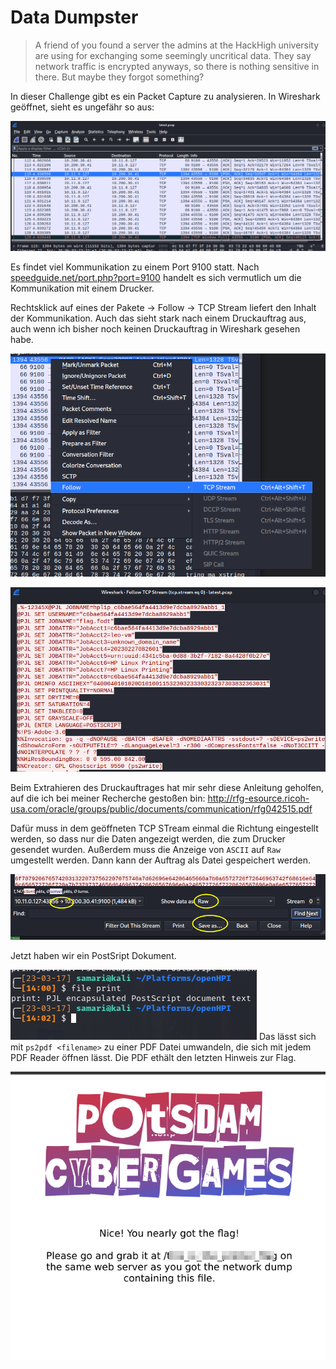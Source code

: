 # Data Dumpster

> A friend of you found a server the admins at the HackHigh university are using for exchanging some seemingly uncritical data. They say network traffic is encrypted anyways, so there is nothing sensitive in there. But maybe they forgot something?

In dieser Challenge gibt es ein Packet Capture zu analysieren. In Wireshark geöffnet, sieht es ungefähr so aus:

![](screenshots/Pasted%20image%2020230317140728.png)

Es findet viel Kommunikation zu einem Port 9100 statt. Nach [speedguide.net/port.php?port=9100](https://www.speedguide.net/port.php?port=9100) handelt es sich vermutlich um die Kommunikation mit einem Drucker.

Rechtsklick auf eines der Pakete -> Follow -> TCP Stream liefert den Inhalt der Kommunikation. Auch das sieht stark nach einem Druckauftrag aus, auch wenn ich bisher noch keinen Druckauftrag in Wireshark gesehen habe.

![](screenshots/Pasted%20image%2020230317141214.png)

![](screenshots/Pasted%20image%2020230317141235.png)

Beim Extrahieren des Druckauftrages hat mir sehr diese Anleitung geholfen, auf die ich bei meiner Recherche gestoßen bin: http://rfg-esource.ricoh-usa.com/oracle/groups/public/documents/communication/rfg042515.pdf

Dafür muss in dem geöffneten TCP STream einmal die Richtung eingestellt werden, so dass nur die Daten angezeigt werden, die zum Drucker gesendet wurden. Außerdem muss die Anzeige von `ASCII` auf `Raw` umgestellt werden. Dann kann der Auftrag als Datei gespeichert werden.

![](screenshots/Pasted%20image%2020230317141902.png)

Jetzt haben wir ein PostSript Dokument.

![](screenshots/Pasted%20image%2020230317142015.png)
Das lässt sich mit `ps2pdf <filename>` zu einer PDF Datei umwandeln, die sich mit jedem PDF Reader öffnen lässt. Die PDF ethält den letzten Hinweis zur Flag.

![](screenshots/Pasted%20image%2020230317142340.png)

